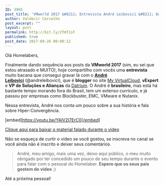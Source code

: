 ```yaml
---
ID: 3965
post_title: 'VMworld 2017 &#8211; Entrevista André Leibovici &#8211; Datrium'
author: Valdecir Carvalho
post_excerpt: ""
layout: post
permalink: http://bit.ly/2fmT1iF
published: true
post_date: 2017-09-26 00:00:12
---
```

Olá Homelabers,

Finalmente dando sequência aos posts da <strong>VMworld 2017</strong> (sim, eu sei que estou atrasado e MUITO), hoje compartilho com vocês uma <strong>entrevista</strong> muito bacana que consegui gravar lá com o <strong><a href="https://www.linkedin.com/in/aleibovici/" target="_blank" rel="noopener">André Leibovici</a></strong> (@andreleibovici), que é <strong>blogger</strong> no site <a href="http://myvirtualcloud.net/" target="_blank" rel="noopener">My VirtualCloud</a>, <strong>vExpert</strong> e <strong>VP de Soluções e Alianças</strong> da <a href="https://www.datrium.com/" target="_blank" rel="noopener">Datrium</a>. O André é <strong>brasileiro</strong>, mas está há bastante tempo morando fora do Brasil, tem um extenso currículo, e já passou por empresas como Blockbuster, EMC, VMware e Nutanix.

Nessa entrevista, André nos conta um pouco sobre a sua história e fala sobre Hiper-Convergência.

[embed]https://youtu.be/YAlV2I7ErC0[/embed]

<a href="http://homelaber.com.br/site/wp-content/uploads/2017/09/Datrium-Open-Convergence.pdf" target="_blank" rel="noopener">Clique aqui para baixar o material falado durante o video</a>

Não se esqueça de curtir o vídeo se você gostou, se inscreva no canal se você ainda não é inscrito e deixer seus comentários.

<blockquote>André, meu amigo, mais uma vez, deixo aqui público, o meu muito obrigado por ter concedido um pouco do seu tempo durante o evento para falar com o pessoal do Homelaber. <strong>Espero que os seus pais gostem do video</strong> ;)</blockquote>

Até a próxima pessoal!

&nbsp;